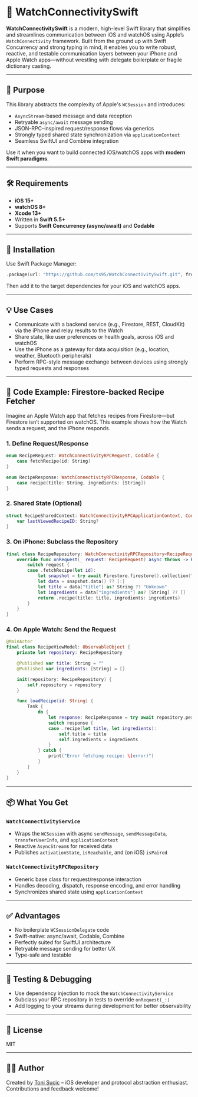 # 📡 WatchConnectivitySwift

**WatchConnectivitySwift** is a modern, high-level Swift library that simplifies and streamlines communication between iOS and watchOS using Apple’s `WatchConnectivity` framework. Built from the ground up with Swift Concurrency and strong typing in mind, it enables you to write robust, reactive, and testable communication layers between your iPhone and Apple Watch apps—without wrestling with delegate boilerplate or fragile dictionary casting.

---

## 🎯 Purpose

This library abstracts the complexity of Apple's `WCSession` and introduces:

- `AsyncStream`-based message and data reception  
- Retryable `async/await` message sending  
- JSON-RPC–inspired request/response flows via generics  
- Strongly typed shared state synchronization via `applicationContext`  
- Seamless SwiftUI and Combine integration  

Use it when you want to build connected iOS/watchOS apps with **modern Swift paradigms**.

---

## 🛠 Requirements

- **iOS 15+**  
- **watchOS 8+**  
- **Xcode 13+**  
- Written in **Swift 5.5+**  
- Supports **Swift Concurrency (async/await)** and **Codable**

---

## 🔧 Installation

Use Swift Package Manager:

```swift
.package(url: "https://github.com/ts95/WatchConnectivitySwift.git", from: "1.0.0")
```

Then add it to the target dependencies for your iOS and watchOS apps.

---

## 💡 Use Cases

- Communicate with a backend service (e.g., Firestore, REST, CloudKit) via the iPhone and relay results to the Watch  
- Share state, like user preferences or health goals, across iOS and watchOS  
- Use the iPhone as a gateway for data acquisition (e.g., location, weather, Bluetooth peripherals)  
- Perform RPC-style message exchange between devices using strongly typed requests and responses  

---

## 🚀 Code Example: Firestore-backed Recipe Fetcher

Imagine an Apple Watch app that fetches recipes from Firestore—but Firestore isn’t supported on watchOS. This example shows how the Watch sends a request, and the iPhone responds.

### 1. Define Request/Response

```swift
enum RecipeRequest: WatchConnectivityRPCRequest, Codable {
    case fetchRecipe(id: String)
}

enum RecipeResponse: WatchConnectivityRPCResponse, Codable {
    case recipe(title: String, ingredients: [String])
}
```

### 2. Shared State (Optional)

```swift
struct RecipeSharedContext: WatchConnectivityRPCApplicationContext, Codable {
    var lastViewedRecipeID: String?
}
```

### 3. On iPhone: Subclass the Repository

```swift
final class RecipeRepository: WatchConnectivityRPCRepository<RecipeRequest, RecipeResponse, RecipeSharedContext> {
    override func onRequest(_ request: RecipeRequest) async throws -> RecipeResponse {
        switch request {
        case .fetchRecipe(let id):
            let snapshot = try await Firestore.firestore().collection("recipes").document(id).getDocument()
            let data = snapshot.data() ?? [:]
            let title = data["title"] as? String ?? "Unknown"
            let ingredients = data["ingredients"] as? [String] ?? []
            return .recipe(title: title, ingredients: ingredients)
        }
    }
}
```

### 4. On Apple Watch: Send the Request

```swift
@MainActor
final class RecipeViewModel: ObservableObject {
    private let repository: RecipeRepository

    @Published var title: String = ""
    @Published var ingredients: [String] = []

    init(repository: RecipeRepository) {
        self.repository = repository
    }

    func loadRecipe(id: String) {
        Task {
            do {
                let response: RecipeResponse = try await repository.perform(request: .fetchRecipe(id: id))
                switch response {
                case .recipe(let title, let ingredients):
                    self.title = title
                    self.ingredients = ingredients
                }
            } catch {
                print("Error fetching recipe: \(error)")
            }
        }
    }
}
```

---

## 📦 What You Get

### `WatchConnectivityService`

- Wraps the `WCSession` with async `sendMessage`, `sendMessageData`, `transferUserInfo`, and `applicationContext`
- Reactive `AsyncStream`s for received data
- Publishes `activationState`, `isReachable`, and (on iOS) `isPaired`

### `WatchConnectivityRPCRepository`

- Generic base class for request/response interaction
- Handles decoding, dispatch, response encoding, and error handling
- Synchronizes shared state using `applicationContext`

---

## ✅ Advantages

- No boilerplate `WCSessionDelegate` code  
- Swift-native: async/await, Codable, Combine  
- Perfectly suited for SwiftUI architecture  
- Retryable message sending for better UX  
- Type-safe and testable  

---

## 🧪 Testing & Debugging

- Use dependency injection to mock the `WatchConnectivityService`  
- Subclass your RPC repository in tests to override `onRequest(_:)`  
- Add logging to your streams during development for better observability  

---

## 📜 License

MIT

---

## 👨‍💻 Author

Created by [Toni Sucic](https://github.com/ts95) – iOS developer and protocol abstraction enthusiast.  
Contributions and feedback welcome!
